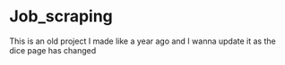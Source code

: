 # Job_scraping
This is an old project I made like a year ago and I wanna update it as the dice page has changed
